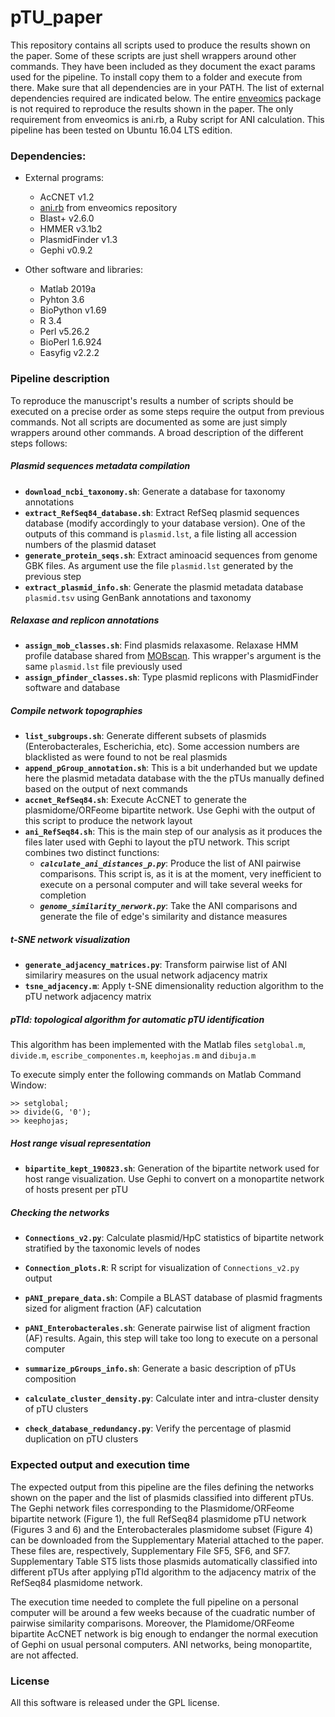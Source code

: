 # pTU_paper

This repository contains all scripts used to produce the results shown on the paper. Some of these scripts are just shell wrappers around other commands. They have been included as they document the exact params used for the pipeline. To install copy them to a folder and execute from there. Make sure that all dependencies are in your PATH. The list of external dependencies required are indicated below. The entire [enveomics](https://github.com/lmrodriguezr/enveomics) package is not required to reproduce the results shown in the paper. The only requirement from enveomics is ani.rb, a Ruby script for ANI calculation. This pipeline has been tested on Ubuntu 16.04 LTS edition. 

### Dependencies:

- External programs:
  - AcCNET v1.2
  - [ani.rb](https://github.com/lmrodriguezr/enveomics/blob/master/Scripts/ani.rb) from enveomics repository
  - Blast+ v2.6.0
  - HMMER v3.1b2
  - PlasmidFinder v1.3
  - Gephi v0.9.2

- Other software and libraries:
  - Matlab 2019a
  - Pyhton 3.6
  - BioPython v1.69
  - R 3.4
  - Perl v5.26.2
  - BioPerl 1.6.924
  - Easyfig v2.2.2

### Pipeline description

To reproduce the manuscript's results a number of scripts should be executed on a precise order as some steps require the output from previous commands. Not all scripts are documented as some are just simply wrappers around other commands. A broad description of the different steps follows:

##### Plasmid sequences metadata compilation

- __```download_ncbi_taxonomy.sh```__: Generate a database for taxonomy annotations
- __```extract_RefSeq84_database.sh```__: Extract RefSeq plasmid sequences database (modify accordingly to your database version). One of the outputs of this command is ```plasmid.lst```, a file listing all accession numbers of the plasmid dataset
- __```generate_protein_seqs.sh```__: Extract aminoacid sequences from genome GBK files. As argument use the file ```plasmid.lst``` generated by the previous step
- __```extract_plasmid_info.sh```__: Generate the plasmid metadata database ```plasmid.tsv``` using GenBank annotations and taxonomy

##### Relaxase and replicon annotations

- __```assign_mob_classes.sh```__: Find plasmids relaxasome. Relaxase HMM profile database shared from [MOBscan](https://castillo.dicom.unican.es/mobscan_about/). This wrapper's argument is the same ```plasmid.lst``` file previously used
- __```assign_pfinder_classes.sh```__: Type plasmid replicons with PlasmidFinder software and database

##### Compile network topographies

- __```list_subgroups.sh```__: Generate different subsets of plasmids (Enterobacterales, Escherichia, etc). Some accession numbers are blacklisted as were found to not be real plasmids
- __```append_pGroup_annotation.sh```__: This is a bit underhanded but we update here the plasmid metadata database with the the pTUs manually defined based on the output of next commands
- __```accnet_RefSeq84.sh```__: Execute AcCNET to generate the plasmidome/ORFeome bipartite network. Use Gephi with the output of this script to produce the network layout
- __```ani_RefSeq84.sh```__: This is the main step of our analysis as it produces the files later used with Gephi to layout the pTU network. This script combines two distinct functions:
  - ___```calculate_ani_distances_p.py```___: Produce the list of ANI pairwise comparisons. This script is, as it is at the moment, very inefficient to execute on a personal computer and will take several weeks for completion
  - ___```genome_similarity_nerwork.py```___: Take the ANI comparisons and generate the file of edge's similarity and distance measures

##### t-SNE network visualization

- __```generate_adjacency_matrices.py```__: Transform pairwise list of ANI similariry measures on the usual network adjacency matrix
- __```tsne_adjacency.m```__: Apply t-SNE dimensionality reduction algorithm to the pTU network adjacency matrix

##### pTId: topological algorithm for automatic pTU identification

This algorithm has been implemented with the Matlab files ```setglobal.m```, ```divide.m```, ```escribe_componentes.m```, ```keephojas.m``` and ```dibuja.m```

To execute simply enter the following commands on Matlab Command Window:

```
>> setglobal;
>> divide(G, '0');
>> keephojas;
```

##### Host range visual representation

- __```bipartite_kept_190823.sh```__: Generation of the bipartite network used for host range visualization. Use Gephi to convert on a monopartite network of hosts present per pTU

##### Checking the networks

- __```Connections_v2.py```__: Calculate plasmid/HpC statistics of bipartite network stratified by the taxonomic levels of nodes
- __```Connection_plots.R```__: R script for visualization of ```Connections_v2.py``` output

- __```pANI_prepare_data.sh```__: Compile a BLAST database of plasmid fragments sized for aligment fraction (AF) calcutation
- __```pANI_Enterobacterales.sh```__: Generate pairwise list of aligment fraction (AF) results. Again, this step will take too long to execute on a personal computer

- __```summarize_pGroups_info.sh```__: Generate a basic description of pTUs composition
- __```calculate_cluster_density.py```__: Calculate inter and intra-cluster density of pTU clusters
- __```check_database_redundancy.py```__: Verify the percentage of plasmid duplication on pTU clusters

### Expected output and execution time

The expected output from this pipeline are the files defining the networks shown on the paper and the list of plasmids classified into different pTUs. The Gephi network files corresponding to the Plasmidome/ORFeome bipartite network (Figure 1), the full RefSeq84 plasmidome pTU network (Figures 3 and 6) and the Enterobacterales plasmidome subset (Figure 4) can be downloaded from the Supplementary Material attached to the paper. These files are, respectively, Supplementary File SF5, SF6, and SF7. Supplementary Table ST5 lists those plasmids automatically classified into different pTUs after applying pTId algorithm to the adjacency matrix of the RefSeq84 plasmidome network.

The execution time needed to complete the full pipeline on a personal computer will be around a few weeks because of the cuadratic number of pairwise similarity comparisons. Moreover, the Plamidome/ORFeome bipartite AcCNET network is big enough to endanger the normal execution of Gephi on usual personal computers. ANI networks, being monopartite, are not affected.

### License

All this software is released under the GPL license.
